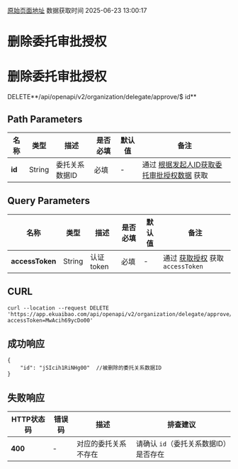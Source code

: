 [原始页面地址](https://docs.ekuaibao.com/docs/open-api/delegate/delete-delegate)
数据获取时间 2025-06-23 13:00:17

# 删除委托审批授权

# 删除委托审批授权  
  
DELETE**/api/openapi/v2/organization/delegate/approve/$ id**

## Path Parameters​

名称| 类型| 描述| 是否必填| 默认值| 备注  
---|---|---|---|---|---  
**id**|  String| 委托关系数据ID| 必填| -| 通过 [根据发起人ID获取委托审批授权数据](/docs/open-api/delegate/get-delegate-byStaffId) 获取  
  
## Query Parameters​

名称| 类型| 描述| 是否必填| 默认值| 备注  
---|---|---|---|---|---  
**accessToken**|  String| 认证token| 必填| -| 通过 [获取授权](/docs/open-api/getting-started/auth) 获取 `accessToken`  
  
## CURL​
    
    
    curl --location --request DELETE 'https://app.ekuaibao.com/api/openapi/v2/organization/delegate/approve/$jSIcih1RiNHg00?accessToken=MwAcih69ycDo00'  
    

## 成功响应​
    
    
    {  
        "id": "jSIcih1RiNHg00"  //被删除的委托关系数据ID  
    }  
    

## 失败响应​

HTTP状态码| 错误码| 描述| 排查建议  
---|---|---|---  
**400**|  -| 对应的委托关系不存在| 请确认 `id`（委托关系数据ID）是否存在
